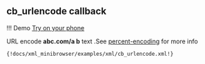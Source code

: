 ## cb_urlencode callback

!!! Demo
    [Try on your phone](xml/cb_urlencode.xml)

URL encode **abc.com/a b** text .See [percent-encoding](https://en.wikipedia.org/wiki/Percent-encoding) for more info

```xml
{!docs/xml_minibrowser/examples/xml/cb_urlencode.xml!}
```
